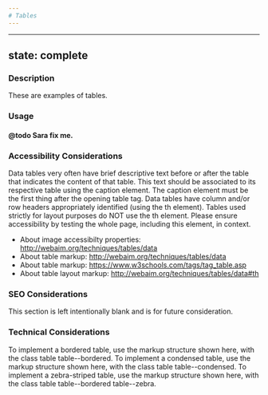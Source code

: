 ```yaml
---
# Tables
---
```


---
state: complete
---

### Description
These are examples of tables.

### Usage
#### @todo Sara fix me.

### Accessibility Considerations
Data tables very often have brief descriptive text before or after the table that indicates the content of that table. This text should be associated to its respective table using the caption element. The caption element must be the first thing after the opening table tag. Data tables have column and/or row headers appropriately identified (using the th element). Tables used strictly for layout purposes do NOT use the th element. Please ensure accessibility by testing the whole page, including this element, in context.

* About image accessibilty properties: http://webaim.org/techniques/tables/data
* About table markup: http://webaim.org/techniques/tables/data
* About table markup: https://www.w3schools.com/tags/tag_table.asp
* About table layout markup: http://webaim.org/techniques/tables/data#th

### SEO Considerations
This section is left intentionally blank and is for future consideration.

### Technical Considerations
To implement a bordered table, use the markup structure shown here, with the class table table--bordered.
To implement a condensed table, use the markup structure shown here, with the class table table--condensed.
To implement a zebra-striped table, use the markup structure shown here, with the class table table--bordered table--zebra.
